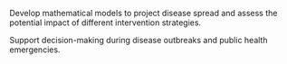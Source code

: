 Develop mathematical models to project disease spread and assess the potential impact of different intervention strategies.

Support decision-making during disease outbreaks and public health emergencies.
